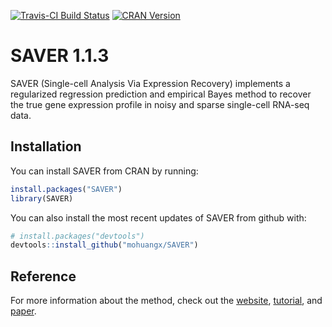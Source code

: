 [![Travis-CI Build Status](https://travis-ci.org/mohuangx/SAVER.svg?branch=master)](https://travis-ci.org/mohuangx/SAVER)
[![CRAN Version](https://www.r-pkg.org/badges/version/SAVER)](https://cran.r-project.org/package=SAVER)

# SAVER 1.1.3

SAVER (Single-cell Analysis Via Expression Recovery) implements a regularized regression prediction and empirical Bayes method to recover the true gene expression profile in noisy and sparse single-cell RNA-seq data.

## Installation

You can install SAVER from CRAN by running:

```R
install.packages("SAVER")
library(SAVER)
```

You can also install the most recent updates of SAVER from github with:

```R
# install.packages("devtools")
devtools::install_github("mohuangx/SAVER")
```

## Reference
For more information about the method, check out the [website](https://mohuangx.github.io/SAVER/),  [tutorial](https://mohuangx.github.io/SAVER/articles/saver-tutorial.html), and [paper](https://doi.org/10.1038/s41592-018-0033-z).





